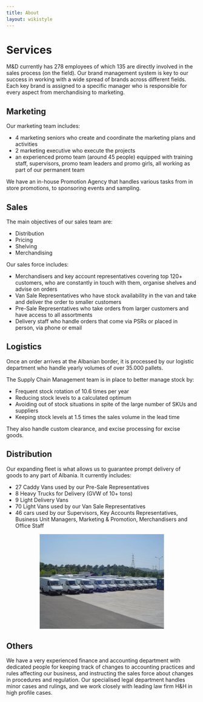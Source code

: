```yaml
---
title: About
layout: wikistyle
---
```


Services
=====

M&D currently has 278 employees of which 135 are directly involved in the sales
process (on the field). Our brand management system is key to our success in
working with a wide spread of brands across different fields. Each key brand is
assigned to a specific manager who is responsible for every aspect from
merchandising to marketing.


Marketing
---------
Our marketing team includes:

* 4 marketing seniors who create and coordinate the marketing plans and activities
* 2 marketing executive who execute the projects
* an experienced promo team (around 45 people) equipped with training staff, supervisors, promo team leaders and promo girls, all working as part of our permanent team

We have an in-house Promotion Agency that handles various tasks from in store promotions, to sponsoring events and sampling.

Sales
-----
The main objectives of our sales team are:

* Distribution
* Pricing
* Shelving
* Merchandising
	

Our sales force includes:

* Merchandisers and key account representatives covering top 120+ customers, who are constantly in touch with them, organise shelves and advise on orders
* Van Sale Representatives who have stock availability in the van and take and deliver the order to smaller customers
* Pre-Sale Representatives who take orders from larger customers and have access to all assortments
* Delivery staff who handle orders that come via PSRs or placed in person, via phone or email

Logistics
---------
Once an order arrives at the Albanian border, it is processed by our logistic
department who handle yearly volumes of over 35.000 pallets.

The Supply Chain Management team is in place to better manage stock by:

* Frequent stock rotation of 10.6 times per year
* Reducing stock levels to a calculated optimum
* Avoiding out of stock situations in spite of the large number of SKUs and suppliers
* Keeping stock levels at 1.5 times the sales volume in the lead time

They also handle custom clearance, and excise processing for excise goods.

Distribution
------------
Our expanding fleet is what allows us to guarantee prompt delivery of goods to any part of Albania. It currently includes:

* 27 Caddy Vans used by our Pre-Sale Representatives
* 8 Heavy Trucks for Delivery (GVW of 10+ tons)
* 9 Light Delivery Vans
* 70 Light Vans used by our Van Sale Representatives
* 46 cars used by our Supervisors, Key Accounts Representatives, Business Unit Managers, Marketing & Promotion, Merchandisers and Office Staff

<div style="text-align: center;"><img class="border" src="images/vans.jpg" width="65%" alt="Fleet"/></div>

Others
------
We have a very experienced finance and accounting department with dedicated
people for keeping track of changes to accounting practices and rules affecting
our business, and instructing the sales force about changes in procedures and
regulation. Our specialised legal department handles minor cases and rulings,
and we work closely with leading law firm H&amp;H in high profile cases.






